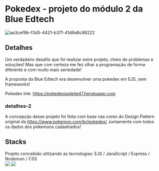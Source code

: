 # Pokedex - projeto do módulo 2 da Blue Edtech
![aa3cef9b-f3d5-4421-b37f-41d9a8c88222](https://user-images.githubusercontent.com/100146681/165136908-21b64950-46a9-42e8-96d9-3326d1519948.gif)


## Detalhes 

Um verdadeiro desafio que foi realizar estre projeto, cheio de problemas e soluções! 
Mas que com certeza me fez olhar a programação de forma diferente e com muito mais seriedade! 

A proposta da Blue Edtech era desenvolver uma pokedex em EJS, sem frameworks!

Pokedex link: https://pokedexjaoleite47.herokuapp.com

### detalhes-2
A concepção desse projeto foi feita com base nas cores do Design Pattern original da https://www.pokemon.com/br/pokedex/ Juntamente com todos os dados dos pokemons cadastrados!

## Stacks

Projeto concebido utilizando as tecnologias: 
<list>
EJS /
JavaScript /
Express /
Nodemon /
CSS
</list>  
<img src="https://img.icons8.com/ios-filled/100/000000/javascript.png"/>
<img src="https://img.icons8.com/ios-filled/100/000000/css3.png"/>





